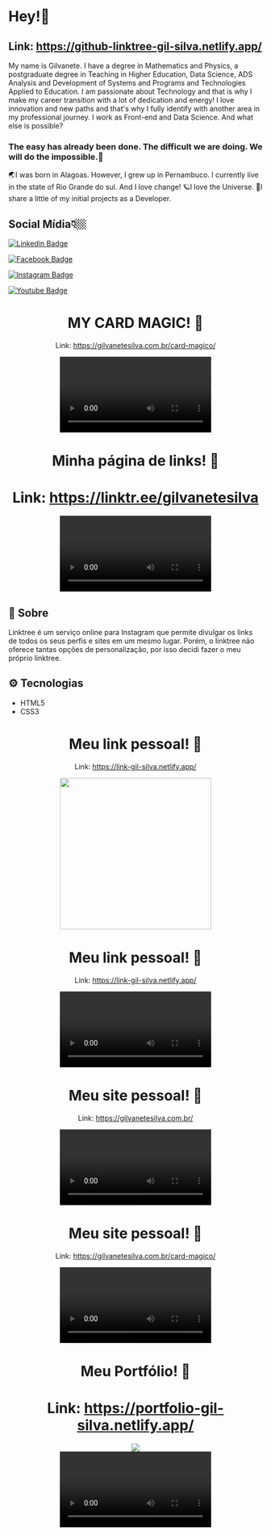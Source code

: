 # Hey!🐬

## Link: https://github-linktree-gil-silva.netlify.app/

My name is Gilvanete. I have a degree in Mathematics and Physics, a postgraduate degree in Teaching in Higher Education, Data Science, ADS Analysis and Development of Systems and Programs and Technologies Applied to Education. I am passionate about Technology and that is why I make my career transition with a lot of dedication and energy! I love innovation and new paths and that's why I fully identify with another area in my professional journey. I work as Front-end and Data Science. And what else is possible?


### The easy has already been done. The difficult we are doing. We will do the impossible.🦋

🌏I was born in Alagoas. However, I grew up in Pernambuco. I currently live in the state of Rio Grande do sul. And I love change!
🪐I love the Universe.
🌈I share a little of my initial projects as a Developer.


## Social Mídia👇🏼


[![Linkedin Badge](https://img.shields.io/badge/-LinkedIn-blue?style=flat-square&logo=Linkedin&logoColor=white&link=https://www.linkedin.com/in/fagnerpsantos/)](https://www.linkedin.com/in/gilvanete-silva/)

[![Facebook Badge](https://img.shields.io/badge/-Facebook-blue?style=flat-square&logo=Facebook&logoColor=white&link=https://www.facebook.com/Gil1970/)](https://www.facebook.com/Gil1970/)

[![Instagram Badge](https://img.shields.io/badge/-Instagram-pink?style=flat-square&logo=Instagram&logoColor=white&link=https://www.instagram.com/gilmat337/)](https://www.instagram.com/gilmat337/)

[![Youtube Badge](https://img.shields.io/badge/-Youtube-red?style=flat-square&logo=Youtube&logoColor=white&link=https://www.youtube.com/channel/UC7ZqfQHRlmAm3jszbUGVB_w)](https://www.youtube.com/channel/UC7ZqfQHRlmAm3jszbUGVB_w)


<span align="center">

# MY CARD MAGIC! 👋
Link: https://gilvanetesilva.com.br/card-magico/

</span>


<div align="center">
<video src="https://github.com/Giljared/Giljared/assets/64940515/942c8076-c269-4dc8-b341-3aab8765282e" width="300px"/>
</div>
<span align="center">

# Minha página de links! 👋
# Link: https://linktr.ee/gilvanetesilva

</span>



<div align="center">
<video src="https://github.com/Giljared/Giljared/assets/64940515/5b47442f-1f8e-4e53-893f-45ea548a2b14" width="300px"/>
</div>

## 🔖 Sobre

Linktree é um serviço online para Instagram que permite divulgar os links de todos os seus perfis e sites em um mesmo lugar. Porém, o linktree não oferece tantas opções de personalização, por isso decidi fazer o meu próprio linktree.

## ⚙ Tecnologias

- HTML5
- CSS3

<span align="center">

# Meu link pessoal! 👋
Link: https://link-gil-silva.netlify.app/

</span>

<div align="center">
  
<img src="https://github.com/Giljared/Giljared/assets/64940515/6485e968-e008-4fe6-97e0-ccb9eb08af2d" width="300px"/>
</div>

<span align="center">

# Meu link pessoal! 👋
Link: https://link-gil-silva.netlify.app/

</span>

<div align="center">
<video src="https://github.com/Giljared/Giljared/assets/64940515/817251d1-9046-4295-af61-514db5dac497" width="300px"/>
</div>


<span align="center">

# Meu site pessoal! 👋
Link: https://gilvanetesilva.com.br/

</span>


<div align="center">
<video src="https://github.com/Giljared/Giljared/assets/64940515/b5edd82d-1aa5-43a9-a3e1-9da224a1b623" width="300px"/>
</div>

<span align="center">

# Meu site pessoal! 👋
Link: https://gilvanetesilva.com.br/card-magico/

</span>
<div align="center">
<video src="https://github.com/Giljared/Giljared/assets/64940515/5485e88b-524a-42ac-a457-773b8cfeace4" width="300px"/>
</div>


<span align="center">

# Meu Portfólio! 👋
# Link: https://portfolio-gil-silva.netlify.app/

</span>

<div align="center">
  
<img src="https://github.com/Giljared/Giljared/assets/64940515/6c0536c7-ee57-4491-8b34-4b1abae79b31"/>
</div>

</span>
<div align="center">
<video src="https://github.com/Giljared/Giljared/assets/64940515/f059d8a0-66ca-4f27-97ae-1bd9d4a715b6" width="300px"/>
</div>





